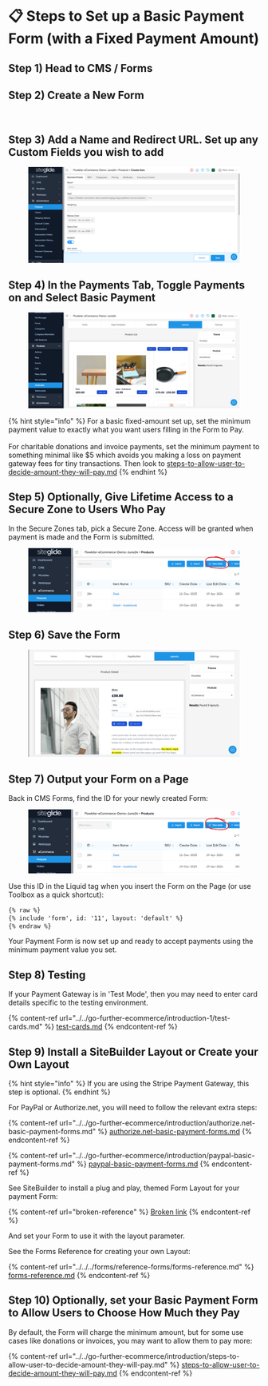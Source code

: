 # 📋 Steps to Set up a Basic Payment Form (with a Fixed Payment Amount)

## Step 1) Head to CMS / Forms

## Step 2) Create a New Form

<figure><img src="../../../.gitbook/assets/image (15).png" alt=""><figcaption></figcaption></figure>

## Step 3) Add a Name and Redirect URL. Set up any Custom Fields you wish to add

<figure><img src="../../../.gitbook/assets/image (1) (1) (1).png" alt=""><figcaption></figcaption></figure>

## Step 4) In the Payments Tab, Toggle Payments on and Select Basic Payment

<figure><img src="../../../.gitbook/assets/image (2) (1) (1).png" alt=""><figcaption></figcaption></figure>

{% hint style="info" %}
For a basic fixed-amount set up, set the minimum payment value to exactly what you want users filling in the Form to Pay.\
\
For charitable donations and invoice payments, set the minimum payment to something minimal like $5 which avoids you making a loss on payment gateway fees for tiny transactions. Then look to [steps-to-allow-user-to-decide-amount-they-will-pay.md](../../go-further-ecommerce/introduction/steps-to-allow-user-to-decide-amount-they-will-pay.md "mention")
{% endhint %}

## Step 5) Optionally, Give Lifetime Access to a Secure Zone to Users Who Pay

In the Secure Zones tab, pick a Secure Zone. Access will be granted when payment is made and the Form is submitted.

<figure><img src="../../../.gitbook/assets/image (5) (1).png" alt=""><figcaption></figcaption></figure>

## Step 6) Save the Form

<figure><img src="../../../.gitbook/assets/image (3) (1) (1).png" alt=""><figcaption></figcaption></figure>

## Step 7) Output your Form on a Page

Back in CMS Forms, find the ID for your newly created Form:

<figure><img src="../../../.gitbook/assets/image (4) (1).png" alt=""><figcaption></figcaption></figure>

Use this ID in the Liquid tag when you insert the Form on the Page (or use Toolbox as a quick shortcut):

```
{% raw %}
{% include 'form', id: '11', layout: 'default' %}
{% endraw %}
```

Your Payment Form is now set up and ready to accept payments using the minimum payment value you set.

## Step 8) Testing

If your Payment Gateway is in 'Test Mode', then you may need to enter card details specific to the testing environment.&#x20;

{% content-ref url="../../go-further-ecommerce/introduction-1/test-cards.md" %}
[test-cards.md](../../go-further-ecommerce/introduction-1/test-cards.md)
{% endcontent-ref %}

## Step 9) Install a SiteBuilder Layout or Create your Own Layout

{% hint style="info" %}
If you are using the Stripe Payment Gateway, this step is optional.
{% endhint %}

For PayPal or Authorize.net, you will need to follow the relevant extra steps:

{% content-ref url="../../go-further-ecommerce/introduction/authorize.net-basic-payment-forms.md" %}
[authorize.net-basic-payment-forms.md](../../go-further-ecommerce/introduction/authorize.net-basic-payment-forms.md)
{% endcontent-ref %}

{% content-ref url="../../go-further-ecommerce/introduction/paypal-basic-payment-forms.md" %}
[paypal-basic-payment-forms.md](../../go-further-ecommerce/introduction/paypal-basic-payment-forms.md)
{% endcontent-ref %}

See SiteBuilder to install a plug and play, themed Form Layout for your payment Form:

{% content-ref url="broken-reference" %}
[Broken link](broken-reference)
{% endcontent-ref %}

And set your Form to use it with the layout parameter.

See the Forms Reference for creating your own Layout:

{% content-ref url="../../../forms/reference-forms/forms-reference.md" %}
[forms-reference.md](../../../forms/reference-forms/forms-reference.md)
{% endcontent-ref %}

## Step 10) Optionally, set your Basic Payment Form to Allow Users to Choose How Much they Pay

By default, the Form will charge the minimum amount, but for some use cases like donations or invoices, you may want  to allow them to pay more:

{% content-ref url="../../go-further-ecommerce/introduction/steps-to-allow-user-to-decide-amount-they-will-pay.md" %}
[steps-to-allow-user-to-decide-amount-they-will-pay.md](../../go-further-ecommerce/introduction/steps-to-allow-user-to-decide-amount-they-will-pay.md)
{% endcontent-ref %}

